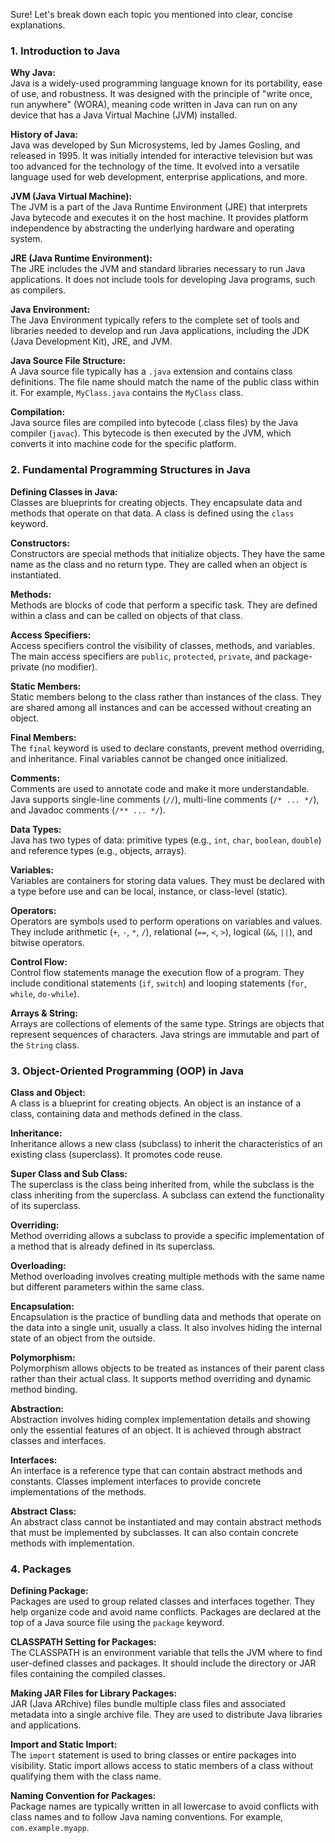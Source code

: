 Sure! Let's break down each topic you mentioned into clear, concise explanations.

### 1. **Introduction to Java**

**Why Java:**  
Java is a widely-used programming language known for its portability, ease of use, and robustness. It was designed with the principle of "write once, run anywhere" (WORA), meaning code written in Java can run on any device that has a Java Virtual Machine (JVM) installed.

**History of Java:**  
Java was developed by Sun Microsystems, led by James Gosling, and released in 1995. It was initially intended for interactive television but was too advanced for the technology of the time. It evolved into a versatile language used for web development, enterprise applications, and more.

**JVM (Java Virtual Machine):**  
The JVM is a part of the Java Runtime Environment (JRE) that interprets Java bytecode and executes it on the host machine. It provides platform independence by abstracting the underlying hardware and operating system.

**JRE (Java Runtime Environment):**  
The JRE includes the JVM and standard libraries necessary to run Java applications. It does not include tools for developing Java programs, such as compilers.

**Java Environment:**  
The Java Environment typically refers to the complete set of tools and libraries needed to develop and run Java applications, including the JDK (Java Development Kit), JRE, and JVM.

**Java Source File Structure:**  
A Java source file typically has a `.java` extension and contains class definitions. The file name should match the name of the public class within it. For example, `MyClass.java` contains the `MyClass` class.

**Compilation:**  
Java source files are compiled into bytecode (.class files) by the Java compiler (`javac`). This bytecode is then executed by the JVM, which converts it into machine code for the specific platform.

### 2. **Fundamental Programming Structures in Java**

**Defining Classes in Java:**  
Classes are blueprints for creating objects. They encapsulate data and methods that operate on that data. A class is defined using the `class` keyword.

**Constructors:**  
Constructors are special methods that initialize objects. They have the same name as the class and no return type. They are called when an object is instantiated.

**Methods:**  
Methods are blocks of code that perform a specific task. They are defined within a class and can be called on objects of that class.

**Access Specifiers:**  
Access specifiers control the visibility of classes, methods, and variables. The main access specifiers are `public`, `protected`, `private`, and package-private (no modifier).

**Static Members:**  
Static members belong to the class rather than instances of the class. They are shared among all instances and can be accessed without creating an object.

**Final Members:**  
The `final` keyword is used to declare constants, prevent method overriding, and inheritance. Final variables cannot be changed once initialized.

**Comments:**  
Comments are used to annotate code and make it more understandable. Java supports single-line comments (`//`), multi-line comments (`/* ... */`), and Javadoc comments (`/** ... */`).

**Data Types:**  
Java has two types of data: primitive types (e.g., `int`, `char`, `boolean`, `double`) and reference types (e.g., objects, arrays).

**Variables:**  
Variables are containers for storing data values. They must be declared with a type before use and can be local, instance, or class-level (static).

**Operators:**  
Operators are symbols used to perform operations on variables and values. They include arithmetic (`+`, `-`, `*`, `/`), relational (`==`, `<`, `>`), logical (`&&`, `||`), and bitwise operators.

**Control Flow:**  
Control flow statements manage the execution flow of a program. They include conditional statements (`if`, `switch`) and looping statements (`for`, `while`, `do-while`).

**Arrays & String:**  
Arrays are collections of elements of the same type. Strings are objects that represent sequences of characters. Java strings are immutable and part of the `String` class.

### 3. **Object-Oriented Programming (OOP) in Java**

**Class and Object:**  
A class is a blueprint for creating objects. An object is an instance of a class, containing data and methods defined in the class.

**Inheritance:**  
Inheritance allows a new class (subclass) to inherit the characteristics of an existing class (superclass). It promotes code reuse.

**Super Class and Sub Class:**  
The superclass is the class being inherited from, while the subclass is the class inheriting from the superclass. A subclass can extend the functionality of its superclass.

**Overriding:**  
Method overriding allows a subclass to provide a specific implementation of a method that is already defined in its superclass.

**Overloading:**  
Method overloading involves creating multiple methods with the same name but different parameters within the same class.

**Encapsulation:**  
Encapsulation is the practice of bundling data and methods that operate on the data into a single unit, usually a class. It also involves hiding the internal state of an object from the outside.

**Polymorphism:**  
Polymorphism allows objects to be treated as instances of their parent class rather than their actual class. It supports method overriding and dynamic method binding.

**Abstraction:**  
Abstraction involves hiding complex implementation details and showing only the essential features of an object. It is achieved through abstract classes and interfaces.

**Interfaces:**  
An interface is a reference type that can contain abstract methods and constants. Classes implement interfaces to provide concrete implementations of the methods.

**Abstract Class:**  
An abstract class cannot be instantiated and may contain abstract methods that must be implemented by subclasses. It can also contain concrete methods with implementation.

### 4. **Packages**

**Defining Package:**  
Packages are used to group related classes and interfaces together. They help organize code and avoid name conflicts. Packages are declared at the top of a Java source file using the `package` keyword.

**CLASSPATH Setting for Packages:**  
The CLASSPATH is an environment variable that tells the JVM where to find user-defined classes and packages. It should include the directory or JAR files containing the compiled classes.

**Making JAR Files for Library Packages:**  
JAR (Java ARchive) files bundle multiple class files and associated metadata into a single archive file. They are used to distribute Java libraries and applications.

**Import and Static Import:**  
The `import` statement is used to bring classes or entire packages into visibility. Static import allows access to static members of a class without qualifying them with the class name.

**Naming Convention for Packages:**  
Package names are typically written in all lowercase to avoid conflicts with class names and to follow Java naming conventions. For example, `com.example.myapp`.
<!-- 
### 5. **Processor Evolution and Types**

It seems like there might be a mix-up in the topics here, but I can provide an overview of processor evolution and types:

**Processor Evolution:**  
Processors have evolved from simple, single-core designs to complex multi-core architectures. Advances include increasing clock speeds, adding more cores, and improving energy efficiency and parallel processing capabilities.

**Types of Processors:**  
- **Microprocessors:** Central processing units (CPUs) on a single chip that execute instructions from programs.
- **Multiprocessors:** Systems with multiple CPUs that work together to perform tasks more efficiently.
- **Embedded Processors:** Specialized processors designed for specific functions within devices (e.g., in smartphones or appliances).

**Microprocessor Architecture and Operation:**  
Microprocessors have a central processing unit (CPU) that performs calculations and executes instructions. Key components include the ALU (Arithmetic Logic Unit), registers, and control unit.

**Addressing Modes:**  
Addressing modes determine how the CPU accesses data. Common modes include immediate, direct, indirect, and indexed addressing.

**Interrupts:**  
Interrupts are signals that prompt the CPU to stop its current activities and execute a specific routine (interrupt service routine). They are used for handling events like I/O operations.

**Data Transfer Schemes:**  
Data transfer schemes describe how data is moved between components, such as memory and CPU. Examples include Direct Memory Access (DMA) and programmed I/O.

**Instruction and Data Flow:**  
Instruction flow refers to the sequence in which instructions are executed, while data flow pertains to how data moves through the system.

**Timer and Timing Diagram:**  
Timers are used to manage time-based operations in processors. Timing diagrams illustrate the timing relationships between different signals in digital circuits.

**Interfacing Devices:**  
Interfacing devices connect the microprocessor to external hardware components. This includes handling communication with peripherals and managing input/output operations.

If you need more details or specific examples for any of these topics, feel free to ask! -->